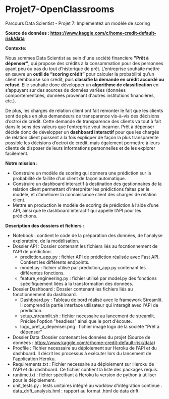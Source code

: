 # Projet7-OpenClassrooms
Parcours Data Scientist - Projet 7: Implémentez un modèle de scoring

**Source de données : https://www.kaggle.com/c/home-credit-default-risk/data**

**Contexte:**

Nous sommes Data Scientist au sein d'une société financière **"Prêt à dépenser"**, qui propose des crédits à la consommation pour des personnes ayant peu ou pas du tout d'historique de prêt.
L’entreprise souhaite mettre en œuvre un **outil de “scoring crédit”** pour calculer la probabilité qu’un client rembourse son crédit, puis **classifie la demande en crédit accordé ou refusé**. Elle souhaite donc développer un **algorithme de classification** en s’appuyant sur des sources de données variées (données comportementales, données provenant d'autres institutions financières, etc.).

De plus, les chargés de relation client ont fait remonter le fait que les clients sont de plus en plus demandeurs de transparence vis-à-vis des décisions d’octroi de crédit. Cette demande de transparence des clients va tout à fait dans le sens des valeurs que l’entreprise veut incarner.
Prêt à dépenser décide donc de développer un **dashboard interactif** pour que les chargés de relation client puissent à la fois expliquer de façon la plus transparente possible les décisions d’octroi de crédit, mais également permettre à leurs clients de disposer de leurs informations personnelles et de les explorer facilement. 

**Notre mission :**

* Construire un modèle de scoring qui donnera une prédiction sur la probabilité de faillite d'un client de façon automatique.
* Construire un dashboard interactif à destination des gestionnaires de la relation client permettant d'interpréter les prédictions faites par le modèle, et d’améliorer la connaissance client des chargés de relation client.
* Mettre en production le modèle de scoring de prédiction à l’aide d’une API, ainsi que le dashboard interactif qui appelle l’API pour les prédictions.

**Description des dossiers et fichiers :**
* Notebook : contient le code de la préparation des données, de l'analyse exploratoire, de la modélisation.
* Dossier API : Dossier contenant les fichiers liés au focntionnement de l'API de prédiction.
    * prediction_app.py : fichier API de prédiction réalisée avec Fast API. Contient les différents endpoints.
    * model.py : fichier utilisé par prediction_app.py contenant les différentes fonctions.
    * feature_engineering.py : fichier utilisé par model.py des fonctions spécifiquement liées à la transformation des données.
* Dossier Dashboard : Dossier contenant les fichiers liés au fonctionnement du dashboard. 
    * Dashboard.py : Tableau de bord réalisé avec le framework Streamlit. Il comprend la partie interface utilisateur qui interagit avec l'API de prédiction.
    * setup_streamlit.sh : fichier necessaire au lancement de streamlit. Précise l'option "headless" ainsi que le port d'écoute.
    * logo_pret_a_depenser.png : fichier image logo de la société "Prêt à dépenser"
* Dossier Data :Dossier contenant les données du projet (Source de données : https://www.kaggle.com/c/home-credit-default-risk/data) 
* Procfile : Fichier necessaire au déploiement sur Heroku de l'API et du dashboard. Il décrit les processus à exécuter lors du lancement de l'application Heroku.
* Requirements.txt : Fichier necessaire au déploiement sur Heroku de l'API et du dashboard. Ce fichier contient la liste des  packages requis.
* runtime.txt : fichier spécifiant à Heroku la version de python à utiliser pour le déploiement. 
* unit_tests.py : tests unitaires intégré au worklow d'intégration continue
. data_drift_analysis.hml : rapport au format .html de data drift
